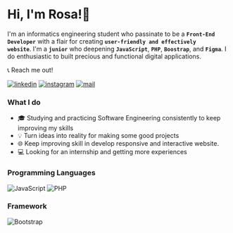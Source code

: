 # Hi, I'm Rosa!👋

I'm an informatics engineering student who passinate to be a <code>**Front-End Developer**</code> with a flair for creating <code>**user-friendly and effectively website**</code>. I'm a <code>**junior**</code> who deepening <code>**JavaScript**</code>, <code>**PHP**</code>, <code>**Boostrap**</code>, and <code>**Figma**</code>. I do enthusiastic to built precious and functional digital applications.

📞 Reach me out!

[![linkedin](https://img.shields.io/badge/Rosa_Salsa_Saida-21759B?style=flat&logo=linkedin&logoColor=white)](https://www.linkedin.com/in/rosalsaida/) [![instagram](https://img.shields.io/badge/@rosalsaida-F01F7A?style=flat&logo=instagram&logoColor=white)](https://www.instagram.com/rosalsaida/) [![mail](https://img.shields.io/badge/rosalsaida82-EB1923?style=flat&logo=gmail&logoColor=white)](mailto:rosalsaida82@gmail.com)

### What I do

- 🎓 Studying and practicing Software Engineering consistently to keep improving my skills
- 💡️ Turn ideas into reality for making some good projects
- 🌐 Keep improving skill in develop responsive and interactive website.
- 💻 Looking for an internship and getting more experiences

### Programming Languages
![JavaScript](https://img.shields.io/badge/JavaScript-323330?style=for-the-badge&logo=javascript&logoColor=F7DF1E) ![PHP](https://img.shields.io/badge/PHP-777BB4?style=for-the-badge&logo=php&logoColor=white)

### Framework
![Bootstrap](https://img.shields.io/badge/Bootstrap-563D7C?style=for-the-badge&logo=bootstrap&logoColor=white)
